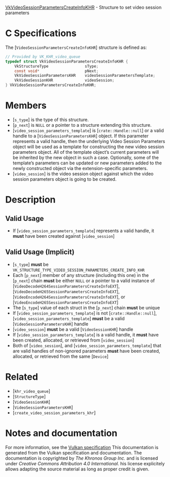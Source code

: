 [VkVideoSessionParametersCreateInfoKHR](https://www.khronos.org/registry/vulkan/specs/1.3-extensions/man/html/VkVideoSessionParametersCreateInfoKHR.html) - Structure to set video session parameters

# C Specifications
The [`VideoSessionParametersCreateInfoKHR`] structure is defined as:
```c
// Provided by VK_KHR_video_queue
typedef struct VkVideoSessionParametersCreateInfoKHR {
    VkStructureType                sType;
    const void*                    pNext;
    VkVideoSessionParametersKHR    videoSessionParametersTemplate;
    VkVideoSessionKHR              videoSession;
} VkVideoSessionParametersCreateInfoKHR;
```

# Members
- [`s_type`] is the type of this structure.
- [`p_next`] is `NULL` or a pointer to a structure extending this structure.
- [`video_session_parameters_template`] is [`crate::Handle::null`] or a valid handle to a [`VideoSessionParametersKHR`] object. If this parameter represents a valid handle, then the underlying Video Session Parameters object will be used as a template for constructing the new video session parameters object. All of the template object’s current parameters will be inherited by the new object in such a case. Optionally, some of the template’s parameters can be updated or new parameters added to the newly constructed object via the extension-specific parameters.
- [`video_session`] is the video session object against which the video session parameters object is going to be created.

# Description
## Valid Usage
-    If [`video_session_parameters_template`] represents a valid handle, it  **must**  have been created against [`video_session`]

## Valid Usage (Implicit)
-  [`s_type`] **must**  be `VK_STRUCTURE_TYPE_VIDEO_SESSION_PARAMETERS_CREATE_INFO_KHR`
-    Each [`p_next`] member of any structure (including this one) in the [`p_next`] chain  **must**  be either `NULL` or a pointer to a valid instance of [`VideoDecodeH264SessionParametersCreateInfoEXT`], [`VideoDecodeH265SessionParametersCreateInfoEXT`], [`VideoEncodeH264SessionParametersCreateInfoEXT`], or [`VideoEncodeH265SessionParametersCreateInfoEXT`]
-    The [`s_type`] value of each struct in the [`p_next`] chain  **must**  be unique
-    If [`video_session_parameters_template`] is not [`crate::Handle::null`], [`video_session_parameters_template`] **must**  be a valid [`VideoSessionParametersKHR`] handle
-  [`video_session`] **must**  be a valid [`VideoSessionKHR`] handle
-    If [`video_session_parameters_template`] is a valid handle, it  **must**  have been created, allocated, or retrieved from [`video_session`]
-    Both of [`video_session`], and [`video_session_parameters_template`] that are valid handles of non-ignored parameters  **must**  have been created, allocated, or retrieved from the same [`Device`]

# Related
- [`khr_video_queue`]
- [`StructureType`]
- [`VideoSessionKHR`]
- [`VideoSessionParametersKHR`]
- [`create_video_session_parameters_khr`]

# Notes and documentation
For more information, see the [Vulkan specification](https://www.khronos.org/registry/vulkan/specs/1.3-extensions/html/vkspec.html)
This documentation is generated from the Vulkan specification and documentation.
The documentation is copyrighted by *The Khronos Group Inc.* and is licensed under *Creative Commons Attribution 4.0 International*.
his license explicitely allows adapting the source material as long as proper credit is given.
        